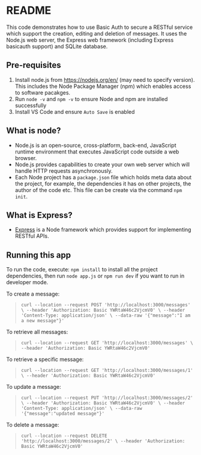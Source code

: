 # README
This code demonstrates how to use Basic Auth to secure a RESTful service which support the creation, editing and deletion of messages. It uses the Node.js web server, the Express web framework (including Express basicauth support) and SQLite database.

## Pre-requisites
1. Install node.js from https://nodejs.org/en/ (may need to specify version). This includes the Node Package Manager (npm) which enables access to software pacakges.
2. Run `node -v` and `npm -v` to ensure Node and npm are installed successfully
3. Install VS Code and ensure `Auto Save` is enabled

## What is node?
* Node.js is an open-source, cross-platform, back-end, JavaScript runtime environment that executes JavaScript code outside a web browser.
* Node.js provides capabilities to create your own web server which will handle HTTP requests asynchronously.
* Each Node project has a `package.json` file which holds meta data about the project, for example, the dependencies it has on other projects, the author of the code etc. This file can be create via the command `npm init`.

## What is Express?
* [Express](https://expressjs.com/) is a Node framework which provides support for implementing RESTful APIs.

## Running this app
To run the code, execute: `npm install` to install all the project dependencies, then run `node app.js` or `npm run dev` if you want to run in developer mode.

To create a message:
> `curl --location --request POST 'http://localhost:3000/messages' \
--header 'Authorization: Basic YWRtaW46c2VjcmV0' \
--header 'Content-Type: application/json' \
--data-raw '{"message":"I am a new message"}'`

To retrieve all messages:
>`curl --location --request GET 'http://localhost:3000/messages' \
--header 'Authorization: Basic YWRtaW46c2VjcmV0'`

To retrieve a specific message:
>`curl --location --request GET 'http://localhost:3000/messages/1' \
--header 'Authorization: Basic YWRtaW46c2VjcmV0'`

To update a message:
>`curl --location --request PUT 'http://localhost:3000/messages/2' \
--header 'Authorization: Basic YWRtaW46c2VjcmV0' \
--header 'Content-Type: application/json' \
--data-raw '{"message":"updated message"}'`

To delete a message:
>`curl --location --request DELETE 'http://localhost:3000/messages/2' \
--header 'Authorization: Basic YWRtaW46c2VjcmV0'`




